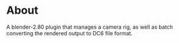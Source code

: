 # About
A blender-2.80 plugin that manages a camera rig, as well as batch converting the rendered output to DC6 file format.

